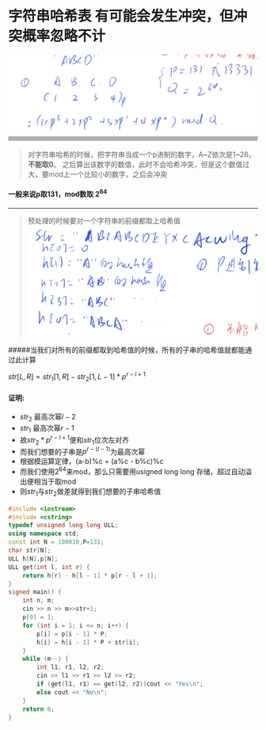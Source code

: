# 字符串哈希表   有可能会发生冲突，但冲突概率忽略不计
![图 1](../../images/4d4e337bf89081c416a208f82cada6897bd392419955b5a506258808865c93c3.png)  

>对字符串哈希的时候，把字符串当成一个p进制的数字，A~Z依次是1~26，**不能取0**。
>之后算出该数字的数值，此时不会哈希冲突，但是这个数值过大，要mod上一个比较小的数字，之后会冲突
#### 一般来说p取131，mod数取 $2^{64}$
---
>预处理的时候要对一个字符串的前缀都取上哈希值
![图 2](../../images/5396016326b3d52c67d80526cdb4dd280631e44c0a43e03eee84454989db9061.png)  

#####当我们对所有的前缀都取到哈希值的时候，所有的子串的哈希值就都能通过此计算

$str[L,R]=str_1[1,R]-str_2[1,L-1]*p^{r-l+1}$
#### 证明:
- $str_2$ 最高次幂$l-2$
- $str_1$ 最高次幂$r-1$
- 故$str_2*p^{r-l+1}$便和$str_1$位次左对齐
- 而我们想要的子串是$p^{r-(l-1)}$为最高次幂
- 根据模运算定律，(a-b)%c = (a%c - b%c)%c
- 而我们使用$2^{64}$来mod，那么只需要用usigned long long 存储，超过自动溢出便相当于取mod
- 则$str_1$与$str_2$做差就得到我们想要的子串哈希值

```cpp
#include <iostream>
#include <cstring>
typedef unsigned long long ULL;
using namespace std;
const int N = 100010,P=131;
char str[N];
ULL h[N],p[N];
ULL get(int l, int r) {
	return h[r] - h[l - 1] * p[r - l + 1];
}
signed main() {
	int n, m;
	cin >> n >> m>>str+1;
	p[0] = 1;
	for (int i = 1; i <= n; i++) {
		p[i] = p[i - 1] * P;
		h[i] = h[i - 1] * P + str[i];
	}
	while (m--) {
		int l1, r1, l2, r2;
		cin >> l1 >> r1 >> l2 >> r2;
		if (get(l1, r1) == get(l2, r2))cout << "Yes\n";
		else cout << "No\n";
	}
	return 0;
}
```
